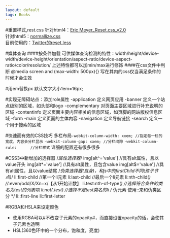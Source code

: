 ```yaml
---
layout: default
tags: Books
---
```


#重置样式,rest.css
针对html4：[Eric Meyer_Reset.css_v2.0](http://meyerweb.com/eric/tools/css/reset/)  
针对html5：[normallize.css](http://necolas.github.com/normalize.css/)  
目前使用的：[Twitter的reset.less](https://github.com/twitter/bootstrap/blob/master/less/reset.less)  

#媒体查询
####按条件加载
    <link rel="stylesheet" media="screen and (orientation: portrait) and (min-width: 800px), projection" href="800wide-portrate-screen.css" />
可供媒体查询检测的特性：width/height/device-width/device-height/orientation/aspect-ratio/device-aspect-ratio/color/resolution/
上述特性都可以加min/max进行修饰
####在css文件中判断
    @media screen and (max-width: 500px){}
写在其内的css仅当满足条件的时候才会生效

#用em替换px
默认文字大小1em=16px;

#实现无障碍站点：添加role属性
-application 定义网页应用
-banner 定义一个站点级别的区域，如头部和logo
-complementary 对页面主要区域进行补充说明的区域
-contentinfo 定义页面主要内容相关的信息区域，如页脚的网站版权信息区域
-form
-main 定义页面的主体内容
-navigation 定义导航链接
-search 定义一个用于搜索的区域

#快速而有效的CSS技巧
多栏布局`-webkit-column-width: xxem; //指定每一栏的宽度，内容会分栏显示`
`-webkit-column-gap: xxem; //分栏间隙` `-webkit-column-rule:      //分栏样式`
详细的配置还有很多很多  

#CSS3中新增加的选择器
    /*属性选择器*/
    img[alt^='value'] //具有alt属性，且以value开头
    img[alt*='value'] //具有alt属性，且包含value
    img[alt$='value'] //具有alt属性，且以value结尾
    /*伪类选择器(自身)，和js中的firstChild不同(孩子节点)*/
    li:first-child    //第一个li元素 
    li:last-child     //最后一个li元素
    li:nth-child(*)   //*:even/odd/X/Xn+x/【从1开始计数】
    li.test:nth-of-type(*) //选择符合条件的类名为test的列表项
    li:not(.test)     //选择不是test类名的li
    /* 伪元素 使用::来和伪类区分 */
    li::first-line
    li::first-letter

#RGBA和HSLA来设定颜色
+ 使用RGBA可以#不改变子元素的opacity#，而直接设置opacity的话，会使其子元素也透明
+ HSL(360色环中的一个分布，饱和度，亮度)



